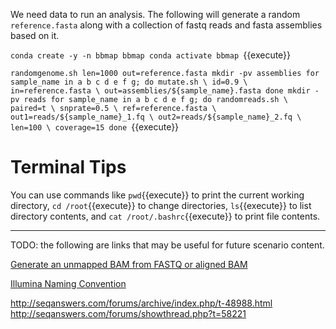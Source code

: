 We need data to run an analysis. The following will generate a random `reference.fasta` along with a collection of fastq reads and fasta assemblies based on it.

`conda create -y -n bbmap bbmap
conda activate bbmap
`{{execute}}

`randomgenome.sh len=1000 out=reference.fasta
mkdir -pv assemblies
for sample_name in a b c d e f g; do
  mutate.sh \
    id=0.9 \
    in=reference.fasta \
    out=assemblies/${sample_name}.fasta
done
mkdir -pv reads
for sample_name in a b c d e f g; do
  randomreads.sh \
    paired=t \
    snprate=0.5 \
    ref=reference.fasta \
    out1=reads/${sample_name}_1.fq \
    out2=reads/${sample_name}_2.fq \
    len=100 \
    coverage=15
done
`{{execute}}


# Terminal Tips

You can use commands like `pwd`{{execute}} to print the current working directory, `cd /root`{{execute}} to change directories, `ls`{{execute}} to list directory contents, and `cat /root/.bashrc`{{execute}} to print file contents.

---

TODO: the following are links that may be useful for future scenario content.

[Generate an unmapped BAM from FASTQ or aligned BAM](https://gatkforums.broadinstitute.org/gatk/discussion/6484/how-to-generate-an-unmapped-bam-from-fastq-or-aligned-bam)

[Illumina Naming Convention](https://support.illumina.com/help/BaseSpace_OLH_009008/Content/Source/Informatics/BS/NamingConvention_FASTQ-files-swBS.htm)

http://seqanswers.com/forums/archive/index.php/t-48988.html
http://seqanswers.com/forums/showthread.php?t=58221
